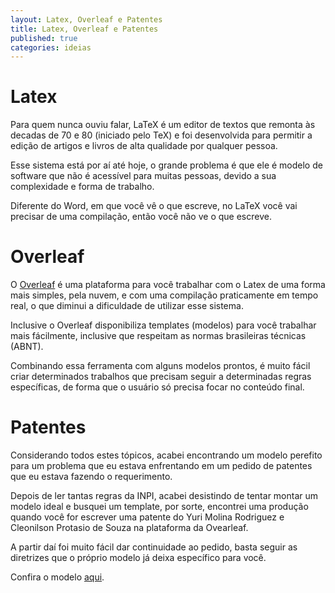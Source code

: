 ```yaml
---
layout: Latex, Overleaf e Patentes
title: Latex, Overleaf e Patentes
published: true
categories: ideias
---
```


# Latex
Para quem nunca ouviu falar, LaTeX é um editor de textos que remonta às decadas de 70 e 80 (iniciado pelo TeX) e foi desenvolvida para permitir a edição de artigos e livros de alta qualidade por qualquer pessoa. 

Esse sistema está por aí até hoje, o grande problema é que ele é modelo de software que não é acessível para muitas pessoas, devido a sua complexidade e forma de trabalho. 

Diferente do Word, em que você vê o que escreve, no LaTeX você vai precisar de uma compilação, então você não ve o que escreve. 

# Overleaf
O [Overleaf](https://pt.overleaf.com/) é uma plataforma para você trabalhar com o Latex de uma forma mais simples, pela nuvem, e com uma compilação praticamente em tempo real, o que diminui a dificuldade de utilizar esse sistema. 

Inclusive o Overleaf disponibiliza templates (modelos) para você trabalhar mais fácilmente, inclusive que respeitam as normas brasileiras técnicas (ABNT). 

Combinando essa ferramenta com alguns modelos prontos, é muito fácil criar determinados trabalhos que precisam seguir a determinadas regras específicas, de forma que o usuário só precisa focar no conteúdo final. 

# Patentes 
Considerando todos estes tópicos, acabei encontrando um modelo perefito para um problema que eu estava enfrentando em um pedido de patentes que eu estava fazendo o requerimento.

Depois de ler tantas regras da INPI, acabei desistindo de tentar montar um modelo ideal e busquei um template, por sorte, encontrei uma produção  quando você for escrever uma patente do Yuri Molina Rodriguez e Cleonilson Protasio de Souza na plataforma da Ovearleaf.

A partir daí foi muito fácil dar continuidade ao pedido, basta seguir as diretrizes que o próprio modelo já deixa específico para você.

Confira o modelo [aqui](https://pt.overleaf.com/latex/templates/modelo-de-patente-inpi-brasil/pwyhjpzshrnr).